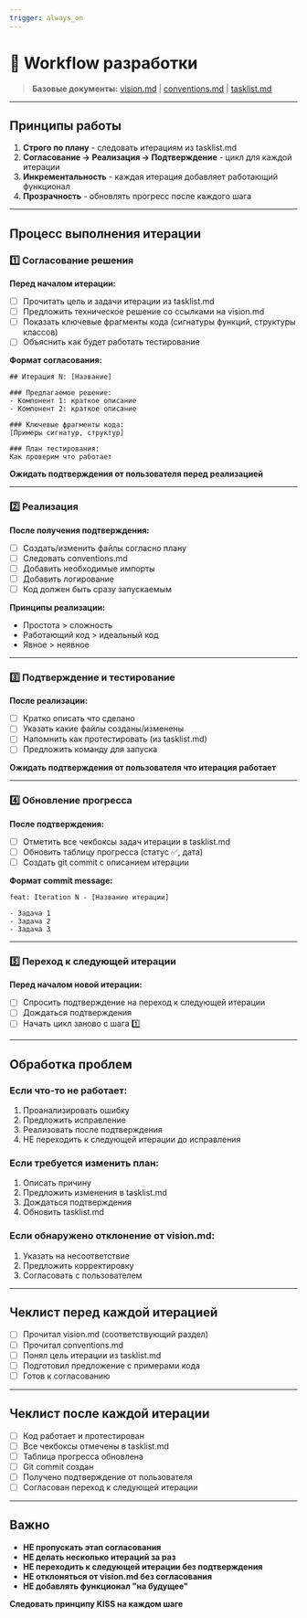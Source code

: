 ```yaml
---
trigger: always_on
---
```


# 🔄 Workflow разработки

> **Базовые документы:** [vision.md](../vision.md) | [conventions.md](../conventions.md) | [tasklist.md](tasklist.md)

---

## Принципы работы

1. **Строго по плану** - следовать итерациям из tasklist.md
2. **Согласование → Реализация → Подтверждение** - цикл для каждой итерации
3. **Инкрементальность** - каждая итерация добавляет работающий функционал
4. **Прозрачность** - обновлять прогресс после каждого шага

---

## Процесс выполнения итерации

### 1️⃣ Согласование решения

**Перед началом итерации:**

- [ ] Прочитать цель и задачи итерации из tasklist.md
- [ ] Предложить техническое решение со ссылками на vision.md
- [ ] Показать ключевые фрагменты кода (сигнатуры функций, структуры классов)
- [ ] Объяснить как будет работать тестирование

**Формат согласования:**
```
## Итерация N: [Название]

### Предлагаемое решение:
- Компонент 1: краткое описание
- Компонент 2: краткое описание

### Ключевые фрагменты кода:
[Примеры сигнатур, структур]

### План тестирования:
Как проверим что работает
```

**Ожидать подтверждения от пользователя перед реализацией**

---

### 2️⃣ Реализация

**После получения подтверждения:**

- [ ] Создать/изменить файлы согласно плану
- [ ] Следовать conventions.md
- [ ] Добавить необходимые импорты
- [ ] Добавить логирование
- [ ] Код должен быть сразу запускаемым

**Принципы реализации:**
- Простота > сложность
- Работающий код > идеальный код
- Явное > неявное

---

### 3️⃣ Подтверждение и тестирование

**После реализации:**

- [ ] Кратко описать что сделано
- [ ] Указать какие файлы созданы/изменены
- [ ] Напомнить как протестировать (из tasklist.md)
- [ ] Предложить команду для запуска

**Ожидать подтверждения от пользователя что итерация работает**

---

### 4️⃣ Обновление прогресса

**После подтверждения:**

- [ ] Отметить все чекбоксы задач итерации в tasklist.md
- [ ] Обновить таблицу прогресса (статус ✅, дата)
- [ ] Создать git commit с описанием итерации

**Формат commit message:**
```
feat: Iteration N - [Название итерации]

- Задача 1
- Задача 2
- Задача 3
```

---

### 5️⃣ Переход к следующей итерации

**Перед началом новой итерации:**

- [ ] Спросить подтверждение на переход к следующей итерации
- [ ] Дождаться подтверждения
- [ ] Начать цикл заново с шага 1️⃣

---

## Обработка проблем

### Если что-то не работает:
1. Проанализировать ошибку
2. Предложить исправление
3. Реализовать после подтверждения
4. НЕ переходить к следующей итерации до исправления

### Если требуется изменить план:
1. Описать причину
2. Предложить изменения в tasklist.md
3. Дождаться подтверждения
4. Обновить tasklist.md

### Если обнаружено отклонение от vision.md:
1. Указать на несоответствие
2. Предложить корректировку
3. Согласовать с пользователем

---

## Чеклист перед каждой итерацией

- [ ] Прочитал vision.md (соответствующий раздел)
- [ ] Прочитал conventions.md
- [ ] Понял цель итерации из tasklist.md
- [ ] Подготовил предложение с примерами кода
- [ ] Готов к согласованию

---

## Чеклист после каждой итерации

- [ ] Код работает и протестирован
- [ ] Все чекбоксы отмечены в tasklist.md
- [ ] Таблица прогресса обновлена
- [ ] Git commit создан
- [ ] Получено подтверждение от пользователя
- [ ] Согласован переход к следующей итерации

---

## Важно

- **НЕ пропускать этап согласования**
- **НЕ делать несколько итераций за раз**
- **НЕ переходить к следующей итерации без подтверждения**
- **НЕ отклоняться от vision.md без согласования**
- **НЕ добавлять функционал "на будущее"**

**Следовать принципу KISS на каждом шаге**

